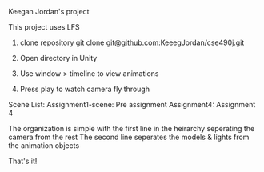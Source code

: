 Keegan Jordan's project

This project uses LFS

1. clone repository
	git clone git@github.com:KeeegJordan/cse490j.git

2. Open directory in Unity

3. Use window > timeline to view animations

4. Press play to watch camera fly through

Scene List:
	Assignment1-scene: Pre assignment 
	Assignment4: Assignment 4


The organization is simple with the first line in the heirarchy seperating the camera from the rest
The second line seperates the models & lights from the animation objects

That's it!
